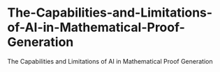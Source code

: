 # The-Capabilities-and-Limitations-of-AI-in-Mathematical-Proof-Generation
The Capabilities and Limitations of AI in Mathematical Proof Generation
